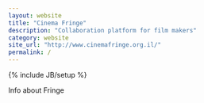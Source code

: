 ```yaml
---
layout: website
title: "Cinema Fringe"
description: "Collaboration platform for film makers"
category: website
site_url: "http://www.cinemafringe.org.il/"
permalink: /
---
```

{% include JB/setup %}

Info about Fringe
